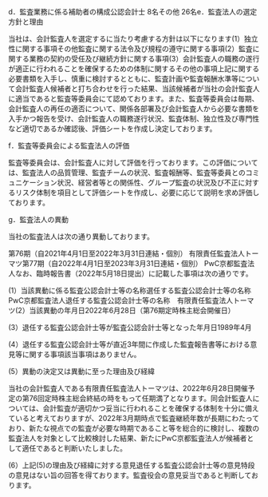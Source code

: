 d．監査業務に係る補助者の構成公認会計士 8名その他 26名e．監査法人の選定方針と理由

当社は、会計監査人を選定するに当たり考慮する方針は以下になります(1）独立性に関する事項その他監査に関する法令及び規程の遵守に関する事項(2）監査に関する業務の契約の受任及び継続方針に関する事項(3）会計監査人の職務の遂行が適正に行われることを確保するための体制に関するその他の事項上記に関する必要書類を入手し、慎重に検討するとともに、監査計画や監査報酬水準等について会計監査人候補者と打ち合わせを行った結果、当該候補者が当社の会計監査人に適当であると監査等委員会にて認めております。また、監査等委員会は毎期、会計監査人の再任の適否について、関係各部署及び会計監査人から必要な書類を入手かつ報告を受け、会計監査人の職務遂行状況、監査体制、独立性及び専門性など適切であるか確認後、評価シートを作成し決定しております。

f．監査等委員会による監査法人の評価

監査等委員会は、会計監査人に対して評価を行っております。この評価については、監査法人の品質管理、監査チームの状況、監査報酬等、監査等委員とのコミュニケーション状況、経営者等との関係性、グループ監査の状況及び不正に対するリスク体制を項目として評価シートを作成し、必要に応じて説明を求め評価しております。

g．監査法人の異動

当社の監査法人は次の通り異動しております。

第76期（自2021年4月1日至2022年3月31日連結・個別） 有限責任監査法人トーマツ第77期（自2022年4月1日至2023年3月31日連結・個別） PwC京都監査法人なお、臨時報告書（2022年5月18日提出）に記載した事項は次の通りです。

(1）当該異動に係る監査公認会計士等の名称選任する監査公認会計士等の名称 PwC京都監査法人退任する監査公認会計士等の名称　有限責任監査法人トーマツ(2）当該異動の年月日2022年6月28日（第76期定時株主総会開催日）

(3）退任する監査公認会計士等が監査公認会計士等となった年月日1989年4月

(4）退任する監査公認会計士等が直近3年間に作成した監査報告書等における意見等に関する事項該当事項はありません。

(5）異動の決定又は異動に至った理由及び経緯

当社の会計監査人である有限責任監査法人トーマツは、2022年6月28日開催予定の第76回定時株主総会終結の時をもって任期満了となります。同会計監査人については、会計監査が適切かつ妥当に行われることを確保する体制を十分に備えていると考えておりますが、2022年3月期時点で監査継続年数が長期にわたっており、新たな視点での監査が必要な時期であること等を総合的に検討し、複数の監査法人を対象として比較検討した結果、新たにPwC京都監査法人が候補者として適任であると判断いたしました。

(6）上記(5)の理由及び経緯に対する意見退任する監査公認会計士等の意見特段の意見はない旨の回答を得ております。監査役会の意見妥当であると判断しております。